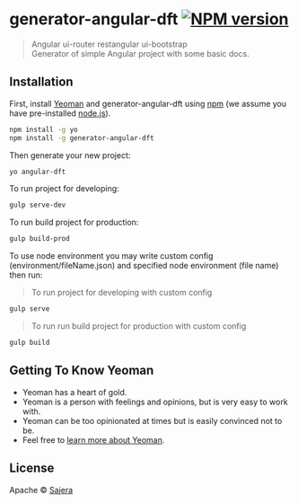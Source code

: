 
# generator-angular-dft [![NPM version][npm-image]][npm-url]
> Angular ui-router restangular ui-bootstrap </br>
> Generator of simple Angular project with some basic docs.


## Installation

First, install [Yeoman](http://yeoman.io) and generator-angular-dft using [npm](https://www.npmjs.com/) (we assume you have pre-installed [node.js](https://nodejs.org/)).

```bash
npm install -g yo
npm install -g generator-angular-dft
```

Then generate your new project:

```bash
yo angular-dft
```

To run project for developing:

```bash
gulp serve-dev
```

To run build project for production:

```bash
gulp build-prod
```

To use node environment you may write custom config (environment/fileName.json) and specified node environment (file name) then run:
> To run project for developing with custom config 
```bash
gulp serve
```

> To run run build project for production with custom config 
```bash
gulp build
```

## Getting To Know Yeoman

 * Yeoman has a heart of gold.
 * Yeoman is a person with feelings and opinions, but is very easy to work with.
 * Yeoman can be too opinionated at times but is easily convinced not to be.
 * Feel free to [learn more about Yeoman](http://yeoman.io/).

## License

Apache © [Sajera]()


[npm-image]: https://badge.fury.io/js/generator-angular-dft.svg
[npm-url]: https://npmjs.org/package/generator-angular-dft
[travis-image]: https://travis-ci.org/n/generator-angular-dft.svg?branch=master
[travis-url]: https://travis-ci.org/n/generator-angular-dft
[daviddm-image]: https://david-dm.org/n/generator-angular-dft.svg?theme=shields.io
[daviddm-url]: https://david-dm.org/n/generator-angular-dft

